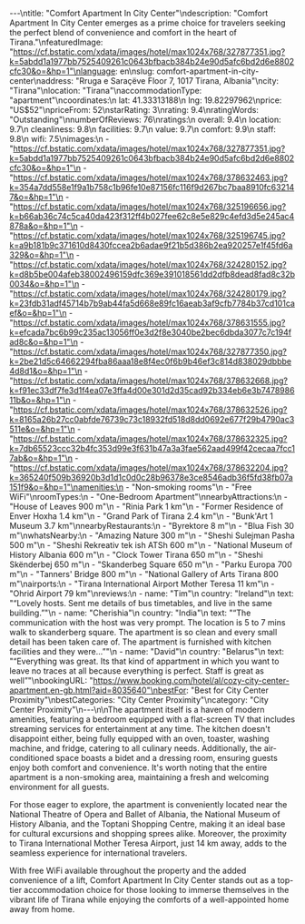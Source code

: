 ---\ntitle: "Comfort Apartment In City Center"\ndescription: "Comfort Apartment In City Center emerges as a prime choice for travelers seeking the perfect blend of convenience and comfort in the heart of Tirana."\nfeaturedImage: "https://cf.bstatic.com/xdata/images/hotel/max1024x768/327877351.jpg?k=5abdd1a1977bb7525409261c0643bfbacb384b24e90d5afc6bd2d6e8802cfc30&o=&hp=1"\nlanguage: en\nslug: comfort-apartment-in-city-center\naddress: "Rruga e Saraçëve Floor 7, 1017 Tirana, Albania"\ncity: "Tirana"\nlocation: "Tirana"\naccommodationType: "apartment"\ncoordinates:\n  lat: 41.33313188\n  lng: 19.82297962\nprice: "US$52"\npriceFrom: 52\nstarRating: 3\nrating: 9.4\nratingWords: "Outstanding"\nnumberOfReviews: 76\nratings:\n  overall: 9.4\n  location: 9.7\n  cleanliness: 9.8\n  facilities: 9.7\n  value: 9.7\n  comfort: 9.9\n  staff: 9.8\n  wifi: 7.5\nimages:\n  - "https://cf.bstatic.com/xdata/images/hotel/max1024x768/327877351.jpg?k=5abdd1a1977bb7525409261c0643bfbacb384b24e90d5afc6bd2d6e8802cfc30&o=&hp=1"\n  - "https://cf.bstatic.com/xdata/images/hotel/max1024x768/378632463.jpg?k=354a7dd558e1f9a1b758c1b96fe10e87156fc116f9d267bc7baa8910fc632147&o=&hp=1"\n  - "https://cf.bstatic.com/xdata/images/hotel/max1024x768/325196656.jpg?k=b66ab36c74c5ca40da423f312ff4b027fee62c8e5e829c4efd3d5e245ac4878a&o=&hp=1"\n  - "https://cf.bstatic.com/xdata/images/hotel/max1024x768/325196745.jpg?k=a9b181b9c371610d8430fccea2b6adae9f21b5d386b2ea920257e1f45fd6a329&o=&hp=1"\n  - "https://cf.bstatic.com/xdata/images/hotel/max1024x768/324280152.jpg?k=d8b5be004afeb38002496159dfc369e391018561dd2dfb8dead8fad8c32b0034&o=&hp=1"\n  - "https://cf.bstatic.com/xdata/images/hotel/max1024x768/324280179.jpg?k=23fdb31adf45714b7b9ab44fa5d668e89fc16aeab3af9cfb7784b37cd101caef&o=&hp=1"\n  - "https://cf.bstatic.com/xdata/images/hotel/max1024x768/378631555.jpg?k=efcada7bc6b99c235ac13056ff0e3d2f8e3040be2bec6dbda3077c7c194fad8c&o=&hp=1"\n  - "https://cf.bstatic.com/xdata/images/hotel/max1024x768/327877350.jpg?k=2be21d5c64662294fba86aaa18e8f4ec0f6b9b46ef3c814d838029dbbbe4d8d1&o=&hp=1"\n  - "https://cf.bstatic.com/xdata/images/hotel/max1024x768/378632668.jpg?k=f91ec33df7fe3d1f4ea07e3ffa4d00e301d2d35cad92b334eb6e3b747898611b&o=&hp=1"\n  - "https://cf.bstatic.com/xdata/images/hotel/max1024x768/378632526.jpg?k=8165a26b27cc0abfde76739c73c18932fd518d8dd0692e677f29b4790ac3511e&o=&hp=1"\n  - "https://cf.bstatic.com/xdata/images/hotel/max1024x768/378632325.jpg?k=7db65523ccc32b4fc353d99e3f631b47a3a3fae562aad499f42cecaa7fcc17ab&o=&hp=1"\n  - "https://cf.bstatic.com/xdata/images/hotel/max1024x768/378632204.jpg?k=365240f509b36920b3d1d1c0d0c28b96378e3ce8546adb36f5fd38fb07a151f9&o=&hp=1"\namenities:\n  - "Non-smoking rooms"\n  - "Free WiFi"\nroomTypes:\n  - "One-Bedroom Apartment"\nnearbyAttractions:\n  - "House of Leaves 900 m"\n  - "Rinia Park 1 km"\n  - "Former Residence of Enver Hoxha 1.4 km"\n  - "Grand Park of Tirana 2.4 km"\n  - "Bunk'Art 1 Museum 3.7 km"\nnearbyRestaurants:\n  - "Byrektore 8 m"\n  - "Blua Fish 30 m"\nwhatsNearby:\n  - "Amazing Nature 300 m"\n  - "Sheshi Sulejman Pasha 500 m"\n  - "Sheshi Rekreativ tek ish ATSh 600 m"\n  - "National Museum of History Albania 600 m"\n  - "Clock Tower Tirana 650 m"\n  - "Sheshi Skënderbej 650 m"\n  - "Skanderbeg Square 650 m"\n  - "Parku Europa 700 m"\n  - "Tanners' Bridge 800 m"\n  - "National Gallery of Arts Tirana 800 m"\nairports:\n  - "Tirana International Airport Mother Teresa 11 km"\n  - "Ohrid Airport 79 km"\nreviews:\n  - name: "Tim"\n    country: "Ireland"\n    text: "“Lovely hosts. Sent me details of bus timetables, and live in the same building.”"\n  - name: "Cherishia"\n    country: "India"\n    text: "“The communication with the host was very prompt.
The location is 5 to 7 mins walk to skanderberg square. The apartment is so clean and every small detail has been taken care of. The apartment is furnished with kitchen facilities and they were...”"\n  - name: "David"\n    country: "Belarus"\n    text: "“Everything was great. Its that kind of appartment in which you want to leave no traces at all because everything is perfect. Staff is great as well”"\nbookingURL: "https://www.booking.com/hotel/al/cozy-city-center-apartment.en-gb.html?aid=8035640"\nbestFor: "Best for City Center Proximity"\nbestCategories: "City Center Proximity"\ncategory: "City Center Proximity"\n---\n\nThe apartment itself is a haven of modern amenities, featuring a bedroom equipped with a flat-screen TV that includes streaming services for entertainment at any time. The kitchen doesn't disappoint either, being fully equipped with an oven, toaster, washing machine, and fridge, catering to all culinary needs. Additionally, the air-conditioned space boasts a bidet and a dressing room, ensuring guests enjoy both comfort and convenience. It's worth noting that the entire apartment is a non-smoking area, maintaining a fresh and welcoming environment for all guests.

For those eager to explore, the apartment is conveniently located near the National Theatre of Opera and Ballet of Albania, the National Museum of History Albania, and the Toptani Shopping Centre, making it an ideal base for cultural excursions and shopping sprees alike. Moreover, the proximity to Tirana International Mother Teresa Airport, just 14 km away, adds to the seamless experience for international travelers.

With free WiFi available throughout the property and the added convenience of a lift, Comfort Apartment In City Center stands out as a top-tier accommodation choice for those looking to immerse themselves in the vibrant life of Tirana while enjoying the comforts of a well-appointed home away from home.